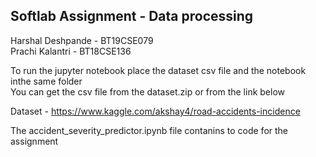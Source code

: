 ## Softlab Assignment - Data processing 
Harshal Deshpande - BT19CSE079<br/>
Prachi Kalantri - BT18CSE136<br/>

To run the jupyter notebook place the dataset csv file and the notebook inthe same folder<br/>
You can get the csv file from the dataset.zip or from the link below<br/>
 
Dataset - https://www.kaggle.com/akshay4/road-accidents-incidence

The accident_severity_predictor.ipynb file contanins to code for the assignment
